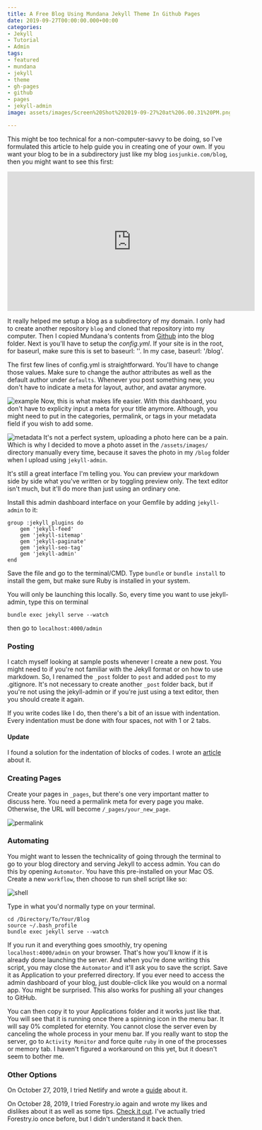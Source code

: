 ```yaml
---
title: A Free Blog Using Mundana Jekyll Theme In Github Pages
date: 2019-09-27T00:00:00.000+00:00
categories:
- Jekyll
- Tutorial
- Admin
tags:
- featured
- mundana
- jekyll
- theme
- gh-pages
- github
- pages
- jekyll-admin
image: assets/images/Screen%20Shot%202019-09-27%20at%206.00.31%20PM.png

---
```

This might be too technical for a non-computer-savvy to be doing, so I've formulated this article to help guide you in creating one of your own. If you want your blog to be in a subdirectory just like my blog `iosjunkie.com/blog`, then you might want to see this first:

<iframe width="560" height="315" src="https://www.youtube.com/embed/nN6QuNqmAwk" frameborder="0" allow="accelerometer; autoplay; encrypted-media; gyroscope; picture-in-picture" allowfullscreen></iframe>

It really helped me setup a blog as a subdirectory of my domain. I only had to create another repository `blog` and cloned that repository into my computer. Then I copied Mundana's contents from [Github](https://github.com/wowthemesnet/mundana-theme-jekyll.git) into the blog folder. Next is you'll have to setup the _config.yml_.  If your site is in the root, for baseurl, make sure this is set to baseurl: ''. In my case, baseurl: '/blog'.

The first few lines of config.yml is straightforward. You'll have to change those values. Make sure to change the author attributes as well as the default author under `defaults`. Whenever you post something new, you don't have to indicate a meta for layout, author, and avatar anymore.

![example](/blog/assets/images/Screen%20Shot%202019-09-27%20at%206.15.56%20PM.png) Now, this is what makes life easier. With this dashboard, you don't have to explicity input a meta for your title anymore. Although, you might need to put in the categories, permalink, or tags in your metadata field if you wish to add some.

![metadata](/blog/assets/images/Screen%20Shot%202019-09-27%20at%206.29.32%20PM.png) It's not a perfect system, uploading a photo here can be a pain. Which is why I decided to move a photo asset in the `/assets/images/` directory manually every time, because it saves the photo in my `/blog` folder when I upload using `jekyll-admin`.

It's still a great interface I'm telling you. You can preview your markdown side by side what you've written or by toggling preview only. The text editor isn't much, but it'll do more than just using an ordinary one.

Install this admin dashboard interface on your Gemfile by adding `jekyll-admin` to it:

    group :jekyll_plugins do
        gem 'jekyll-feed'
        gem 'jekyll-sitemap'
        gem 'jekyll-paginate'
        gem 'jekyll-seo-tag'
        gem 'jekyll-admin'
    end

Save the file and go to the terminal/CMD. Type `bundle` or `bundle install` to install the gem, but make sure Ruby is installed in your system.

You will only be launching this locally. So, every time you want to use jekyll-admin, type this on terminal

    bundle exec jekyll serve --watch

then go to `localhost:4000/admin`

### Posting

I catch myself looking at sample posts whenever I create a new post. You might need to if you're not familiar with the Jekyll format or on how to use markdown. So, I renamed the `_post` folder to `post` and added `post` to my .gitignore. It's not necessary to create another `_post` folder back, but if you're not using the jekyll-admin or if you're just using a text editor, then you should create it again.

If you write codes like I do, then there's a bit of an issue with indentation. Every indentation must be done with four spaces, not with 1 or 2 tabs.

#### Update

I found a solution for the indentation of blocks of codes. I wrote an [article](/blog/jekyll-code-syntax-indentation/) about it.

### Creating Pages

Create your pages in `_pages`, but there's one very important matter to discuss here. You need a permalink meta for every page you make. Otherwise, the URL will become `/_pages/your_new_page`.

![permalink](/blog/assets/images/Screen%20Shot%202019-10-04%20at%2012.51.16%20AM.png)

### Automating

You might want to lessen the technicality of going through the terminal to go to your blog directory and serving Jekyll to access admin. You can do this by opening `Automator`. You have this pre-installed on your Mac OS. Create a new `workflow`, then choose to run shell script like so:

![shell](/blog/assets/images/Screen%20Shot%202019-10-02%20at%209.07.22%20PM.png)

Type in what you'd normally type on your terminal.

    cd /Directory/To/Your/Blog
    source ~/.bash_profile
    bundle exec jekyll serve --watch

If you run it and everything goes smoothly, try opening `localhost:4000/admin` on your browser. That's how you'll know if it is already done launching the server. And when you're done writing this script, you may close the `Automator` and it'll ask you to save the script. Save it as Application to your preferred directory. If you ever need to access the admin dashboard of your blog, just double-click like you would on a normal app. You might be surprised. This also works for pushing all your changes to GitHub.

You can then copy it to your Applications folder and it works just like that. You will see that it is running once there a spinning icon in the menu bar. It will say 0% completed for eternity. You cannot close the server even by canceling the whole process in your menu bar. If you really want to stop the server, go to `Activity Monitor` and force quite `ruby` in one of the processes or memory tab. I haven't figured a workaround on this yet, but it doesn't seem to bother me.

### Other Options

On October 27, 2019, I tried Netlify and wrote a [guide](http://iosjunkie.com/blog/using-netlify-as-a-cms-for-your-jekyll-blog/ "Netlify") about it.

On October 28, 2019, I tried Forestry.io again and wrote my likes and dislikes about it as well as some tips. [Check it out](http://iosjunkie.com/blog/using-forestry-as-a-cms-for-your-jekyll-blog/ "Forestry.io"). I've actually tried Forestry.io once before, but I didn't understand it back then.